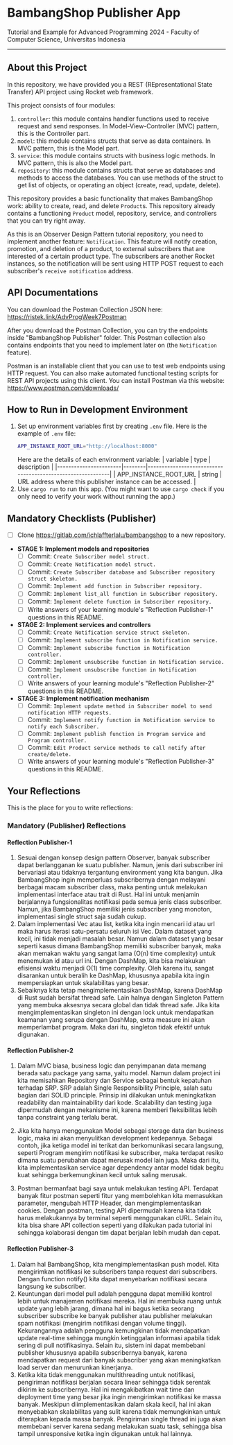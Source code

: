 # BambangShop Publisher App
Tutorial and Example for Advanced Programming 2024 - Faculty of Computer Science, Universitas Indonesia

---

## About this Project
In this repository, we have provided you a REST (REpresentational State Transfer) API project using Rocket web framework.

This project consists of four modules:
1.  `controller`: this module contains handler functions used to receive request and send responses.
    In Model-View-Controller (MVC) pattern, this is the Controller part.
2.  `model`: this module contains structs that serve as data containers.
    In MVC pattern, this is the Model part.
3.  `service`: this module contains structs with business logic methods.
    In MVC pattern, this is also the Model part.
4.  `repository`: this module contains structs that serve as databases and methods to access the databases.
    You can use methods of the struct to get list of objects, or operating an object (create, read, update, delete).

This repository provides a basic functionality that makes BambangShop work: ability to create, read, and delete `Product`s.
This repository already contains a functioning `Product` model, repository, service, and controllers that you can try right away.

As this is an Observer Design Pattern tutorial repository, you need to implement another feature: `Notification`.
This feature will notify creation, promotion, and deletion of a product, to external subscribers that are interested of a certain product type.
The subscribers are another Rocket instances, so the notification will be sent using HTTP POST request to each subscriber's `receive notification` address.

## API Documentations

You can download the Postman Collection JSON here: https://ristek.link/AdvProgWeek7Postman

After you download the Postman Collection, you can try the endpoints inside "BambangShop Publisher" folder.
This Postman collection also contains endpoints that you need to implement later on (the `Notification` feature).

Postman is an installable client that you can use to test web endpoints using HTTP request.
You can also make automated functional testing scripts for REST API projects using this client.
You can install Postman via this website: https://www.postman.com/downloads/

## How to Run in Development Environment
1.  Set up environment variables first by creating `.env` file.
    Here is the example of `.env` file:
    ```bash
    APP_INSTANCE_ROOT_URL="http://localhost:8000"
    ```
    Here are the details of each environment variable:
    | variable              | type   | description                                                |
    |-----------------------|--------|------------------------------------------------------------|
    | APP_INSTANCE_ROOT_URL | string | URL address where this publisher instance can be accessed. |
2.  Use `cargo run` to run this app.
    (You might want to use `cargo check` if you only need to verify your work without running the app.)

## Mandatory Checklists (Publisher)
-   [ ] Clone https://gitlab.com/ichlaffterlalu/bambangshop to a new repository.
-   **STAGE 1: Implement models and repositories**
    -   [ ] Commit: `Create Subscriber model struct.`
    -   [ ] Commit: `Create Notification model struct.`
    -   [ ] Commit: `Create Subscriber database and Subscriber repository struct skeleton.`
    -   [ ] Commit: `Implement add function in Subscriber repository.`
    -   [ ] Commit: `Implement list_all function in Subscriber repository.`
    -   [ ] Commit: `Implement delete function in Subscriber repository.`
    -   [ ] Write answers of your learning module's "Reflection Publisher-1" questions in this README.
-   **STAGE 2: Implement services and controllers**
    -   [ ] Commit: `Create Notification service struct skeleton.`
    -   [ ] Commit: `Implement subscribe function in Notification service.`
    -   [ ] Commit: `Implement subscribe function in Notification controller.`
    -   [ ] Commit: `Implement unsubscribe function in Notification service.`
    -   [ ] Commit: `Implement unsubscribe function in Notification controller.`
    -   [ ] Write answers of your learning module's "Reflection Publisher-2" questions in this README.
-   **STAGE 3: Implement notification mechanism**
    -   [ ] Commit: `Implement update method in Subscriber model to send notification HTTP requests.`
    -   [ ] Commit: `Implement notify function in Notification service to notify each Subscriber.`
    -   [ ] Commit: `Implement publish function in Program service and Program controller.`
    -   [ ] Commit: `Edit Product service methods to call notify after create/delete.`
    -   [ ] Write answers of your learning module's "Reflection Publisher-3" questions in this README.

## Your Reflections
This is the place for you to write reflections:

### Mandatory (Publisher) Reflections

#### Reflection Publisher-1
1. Sesuai dengan konsep design pattern Observer, banyak subscriber dapat berlangganan ke suatu publisher. Namun, jenis dari subscriber ini bervariasi atau tidaknya tergantung environment yang kita bangun. Jika BambangShop ingin memperluas subscribernya dengan melayani berbagai macam subscriber class, maka penting untuk melakukan implementasi interface atau trait di Rust. Hal ini untuk menjamin berjalannya fungsionalitas notifikasi pada semua jenis class subscriber. Namun, jika BambangShop memiliki jenis subscriber yang monoton, implementasi single struct saja sudah cukup.
2. Dalam implementasi Vec atau list, ketika kita ingin mencari id atau url maka harus iterasi satu-persatu seluruh isi Vec. Dalam dataset yang kecil, ini tidak menjadi masalah besar. Namun dalam dataset yang besar seperti kasus dimana BambangShop memiliki subscriber banyak, maka akan memakan waktu yang sangat lama (O(n) time complexity) untuk menemukan id atau url ini. Dengan DashMap, kita bisa melakukan efisiensi waktu menjadi O(1) time complexity. Oleh karena itu, sangat disarankan untuk beralih ke DashMap, khususnya apabila kita ingin mempersiapkan untuk skalabilitas yang besar.
3. Sebaiknya kita tetap mengimplementasikan DashMap, karena DashMap di Rust sudah bersifat thread safe. Lain halnya dengan Singleton Pattern yang membuka aksesnya secara global dan tidak thread safe. Jika kita mengimplementasikan singleton ini dengan lock untuk mendapatkan keamanan yang serupa dengan DashMap, extra measure ini akan memperlambat program. Maka dari itu, singleton tidak efektif untuk digunakan.

#### Reflection Publisher-2
1. Dalam MVC biasa, business logic dan penyimpanan data memang berada satu package yang sama, yaitu model. Namun dalam project ini kita memisahkan Repository dan Service sebagai bentuk kepatuhan terhadap SRP. SRP adalah Single Responsibility Principle, salah satu bagian dari SOLID principle. Prinsip ini dilakukan untuk meningkatkan readability dan maintainability dari kode. Scalability dan testing juga dipermudah dengan mekanisme ini, karena memberi fleksibilitas lebih tanpa constraint yang terlalu berat.

2. Jika kita hanya menggunakan Model sebagai storage data dan business logic, maka ini akan menyulitkan development kedepannya. Sebagai contoh, jika ketiga model ini terikat dan berkomunikasi secara langsung, seperti Program mengirim notifikasi ke subscriber, maka terdapat resiko dimana suatu perubahan dapat merusak model lain juga. Maka dari itu, kita implementasikan service agar dependency antar model tidak begitu kuat sehingga berkemungkinan kecil untuk saling merusak.

3. Postman bermanfaat bagi saya untuk melakukan testing API. Terdapat banyak fitur postman seperti fitur yang membolehkan kita memasukkan parameter, mengubah HTTP Header, dan mengimplementasikan cookies. Dengan postman, testing API dipermudah karena kita tidak harus melakukannya by terminal seperti menggunakan cURL. Selain itu, kita bisa share API collection seperti yang dilakukan pada tutorial ini sehingga kolaborasi dengan tim dapat berjalan lebih mudah dan cepat.

#### Reflection Publisher-3
1. Dalam hal BambangShop, kita mengimplementasikan push model. Kita mengirimkan notifikasi ke subscribers tanpa request dari subscribers. Dengan function notify() kita dapat menyebarkan notifikasi secara langsung ke subscriber.
2. Keuntungan dari model pull adalah pengguna dapat memiliki kontrol lebih untuk manajemen notifikasi mereka. Hal ini membuka ruang untuk update yang lebih jarang, dimana hal ini bagus ketika seorang subscriber subscribe ke banyak publisher atau publisher melakukan spam notifikasi (mengirim notifikasi dengan volume tinggi). Kekurangannya adalah pengguna kemungkinan tidak mendapatkan update real-time sehingga mungkin ketinggalan informasi apabila tidak sering di pull notifikasinya. Selain itu, sistem ini dapat membebani publisher khususnya apabila subscribernya banyak, karena mendapatkan request dari banyak subscriber yang akan meningkatkan load server dan menurunkan kinerjanya.
3. Ketika kita tidak menggunakan multithreading untuk notifikasi, pengiriman notifikasi berjalan secara linear sehingga tidak serentak dikirim ke subscribernya. Hal ini mengakibatkan wait time dan deployment time yang besar jika ingin mengirimkan notifikasi ke massa banyak. Meskipun diimplementasikan dalam skala kecil, hal ini akan menyebabkan skalabilitas yang sulit karena tidak memungkinkan untuk diterapkan kepada massa banyak. Pengiriman single thread ini juga akan membebani server karena sedang melakukan suatu task, sehingga bisa tampil unresponsive ketika ingin digunakan untuk hal lainnya.